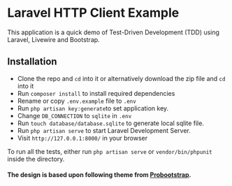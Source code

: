# Laravel HTTP Client Example

This application is a quick demo of Test-Driven Development (TDD) using Laravel, Livewire and Bootstrap. 


## Installation

- Clone the repo and `cd` into it or alternatively download the zip file and `cd` into it
- Run `composer install` to install required dependencies
- Rename or copy `.env.example` file to `.env`
- Run `php artisan key:generate`to set application key.
- Change `DB_CONNECTION` to `sqlite` in `.env`
- Run `touch database/database.sqlite` to generate local sqlite file.
- Run `php artisan serve` to start Laravel Development Server.
- Visit `http://127.0.0.1:8000/` in your browser

To run all the tests, either run `php artisan serve` or `vendor/bin/phpunit` inside the directory.


#### The design is based upon following theme from [Probootstrap](https://probootstrap.com/atlantis-hotel-free-html5-template-using-bootstrap-framework).



